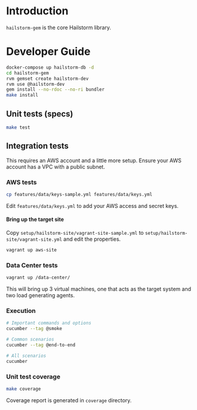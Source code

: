 # Introduction
``hailstorm-gem`` is the core Hailstorm library.

# Developer Guide
```bash
docker-compose up hailstorm-db -d
cd hailstorm-gem
rvm gemset create hailstorm-dev
rvm use @hailstorm-dev
gem install --no-rdoc --no-ri bundler
make install
```

## Unit tests (specs)
```bash
make test
```

## Integration tests
This requires an AWS account and a little more setup. Ensure your AWS account has a VPC with a public subnet.

### AWS tests

```bash
cp features/data/keys-sample.yml features/data/keys.yml
```

Edit ``features/data/keys.yml`` to add your AWS access and secret keys.

#### Bring up the target site

Copy ``setup/hailstorm-site/vagrant-site-sample.yml`` to ``setup/hailstorm-site/vagrant-site.yml`` and edit the
properties.

```bash
vagrant up aws-site
```

### Data Center tests

```bash
vagrant up /data-center/
```
This will bring up 3 virtual machines, one that acts as the target system and two load generating agents.

### Execution
```bash
# Important commands and options
cucumber --tag @smoke

# Common scenarios
cucumber --tag @end-to-end

# All scenarios
cucumber
```

### Unit test coverage

```bash
make coverage
```
Coverage report is generated in ``coverage`` directory.
